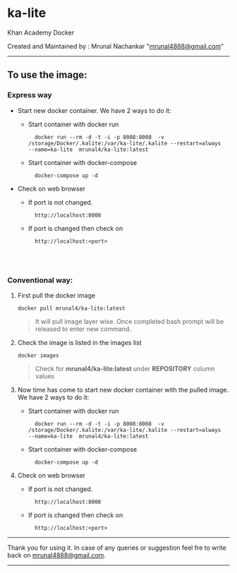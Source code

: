 # ka-lite
Khan Academy Docker

Created and Maintained by : Mrunal Nachankar "<mrunal4888@gmail.com>"

---

## To use the image:


### Express way

* Start new docker container. We have 2 ways to do it:
    * Start container with docker run
        
            docker run --rm -d -t -i -p 8008:8008  -v /storage/Docker/.kalite:/var/ka-lite/.kalite --restart=always  --name=ka-lite  mrunal4/ka-lite:latest

    * Start container with docker-compose
        
            docker-compose up -d

* Check on web browser 
    * If port is not changed. 

            http://localhost:8008 
            
    * If port is changed then check on 

            http://localhost:<port>     
 

<br>

<br>

### Conventional way:

 1. First pull the docker image 

        docker pull mrunal4/ka-lite:latest
    > It will pull image layer wise. Once completed bash prompt will be released to enter new command.

 2. Check the image is listed in the images list

        docker images
    > Check for **mrunal4/ka-lite:latest** under **REPOSITORY** column values

 3. Now time has come to start new docker container with the pulled image. We have 2 ways to do it:
    * Start container with docker run
        
            docker run --rm -d -t -i -p 8008:8008  -v /storage/Docker/.kalite:/var/ka-lite/.kalite --restart=always  --name=ka-lite  mrunal4/ka-lite:latest 

    * Start container with docker-compose
        
            docker-compose up -d
 4. Check on web browser 
    * If port is not changed. 

            http://localhost:8008 

    * If port is changed then check on 

            http://localhost:<port>     

---

Thank you for using it. In case of any queries or suggestion feel fre to write back on mrunal4888@gmail.com.

---
